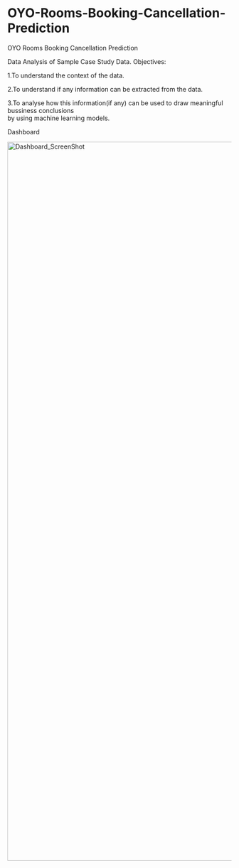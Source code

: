 # OYO-Rooms-Booking-Cancellation-Prediction
OYO Rooms Booking Cancellation Prediction

Data Analysis of Sample Case Study Data.
Objectives:

1.To understand the context of the data.

2.To understand if any information can be 
    extracted from the data. 

3.To analyse how this information(if any) 
    can be used to draw meaningful bussiness conclusions  
    by using machine learning models.

Dashboard

<img width="1618" alt="Dashboard_ScreenShot" src="https://user-images.githubusercontent.com/81660938/146863240-ec2e5c52-3bd9-49bc-bedb-836ed844eb21.png">
